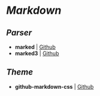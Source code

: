 # _Markdown_

## _Parser_

- **marked** | [Github](https://github.com/chjj/marked)
- **marked3** | [Github](https://github.com/egoist/marked3)


## _Theme_

- **github-markdown-css** | [Github](https://github.com/sindresorhus/github-markdown-css)
